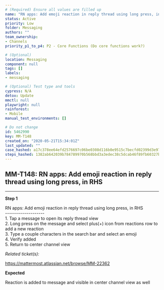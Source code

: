 ```yaml
---
# (Required) Ensure all values are filled up
name: "RN apps: Add emoji reaction in reply thread using long press, in RHS"
status: Active
priority: Low
folder: Messaging
authors: ""
team_ownership: 
- Channels
priority_p1_to_p4: P2 - Core Functions (Do core functions work?)

# (Optional)
location: Messaging
component: null
tags: []
labels: 
- messaging

# (Optional) Test type and tools
cypress: N/A
detox: Update
mmctl: null
playwright: null
rainforest: 
- Mobile
manual_test_environments: []

# Do not change
id: 5462990
key: MM-T148
created_on: "2020-05-21T15:34:01Z"
last_updated: ""
case_hashed: a17c378ee64efd2576697c06be0308d116b0e9515c7becfd02399d3e97d196e28406be9f93d04294d6d5acc6b75a1519
steps_hashed: 1382ab642039b784789970b568bbd3a3edec38c5dcab46f89fb60327b32e86c53f571b0b5e1da7430e31c15345762253
---
```


<!-- (Auto-generated) Based on frontmatter's "key" and "name" -->

## MM-T148: RN apps: Add emoji reaction in reply thread using long press, in RHS

---

**Step 1**

RN apps: Add emoji reaction in reply thread using long press, in RHS\
\--------------------\
1\. Tap a message to open its reply thread view\
2\. Long press on the message and select plus(+) icon from reactions row to add a new reaction\
3\. Type a couple characters in the search bar and select an emoji\
4\. Verify added\
5\. Return to center channel view

_Related ticket(s):_

<https://mattermost.atlassian.net/browse/MM-22362>

**Expected**

Reaction is added to message and visible in center channel view as well
